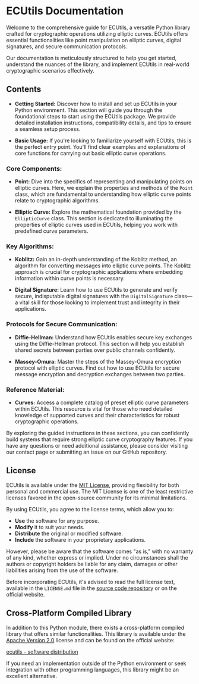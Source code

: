 # ECUtils Documentation

Welcome to the comprehensive guide for ECUtils, a versatile Python library crafted for cryptographic operations utilizing elliptic curves. ECUtils offers essential functionalities like point manipulation on elliptic curves, digital signatures, and secure communication protocols.

Our documentation is meticulously structured to help you get started, understand the nuances of the library, and implement ECUtils in real-world cryptographic scenarios effectively.

## Contents

- **Getting Started:** Discover how to install and set up ECUtils in your Python environment. This section will guide you through the foundational steps to start using the ECUtils package. We provide detailed installation instructions, compatibility details, and tips to ensure a seamless setup process.

- **Basic Usage:** If you're looking to familiarize yourself with ECUtils, this is the perfect entry point. You'll find clear examples and explanations of core functions for carrying out basic elliptic curve operations.

### Core Components:

- **Point:** Dive into the specifics of representing and manipulating points on elliptic curves. Here, we explain the properties and methods of the `Point` class, which are fundamental to understanding how elliptic curve points relate to cryptographic algorithms.

- **Elliptic Curve:** Explore the mathematical foundation provided by the `EllipticCurve` class. This section is dedicated to illuminating the properties of elliptic curves used in ECUtils, helping you work with predefined curve parameters.

### Key Algorithms:

- **Koblitz:** Gain an in-depth understanding of the Koblitz method, an algorithm for converting messages into elliptic curve points. The Koblitz approach is crucial for cryptographic applications where embedding information within curve points is necessary.

- **Digital Signature:** Learn how to use ECUtils to generate and verify secure, indisputable digital signatures with the `DigitalSignature` class—a vital skill for those looking to implement trust and integrity in their applications.

### Protocols for Secure Communication:

- **Diffie-Hellman:** Understand how ECUtils enables secure key exchanges using the Diffie-Hellman protocol. This section will help you establish shared secrets between parties over public channels confidently.

- **Massey-Omura:** Master the steps of the Massey-Omura encryption protocol with elliptic curves. Find out how to use ECUtils for secure message encryption and decryption exchanges between two parties.

### Reference Material:

- **Curves:** Access a complete catalog of preset elliptic curve parameters within ECUtils. This resource is vital for those who need detailed knowledge of supported curves and their characteristics for robust cryptographic operations.

By exploring the guided instructions in these sections, you can confidently build systems that require strong elliptic curve cryptography features. If you have any questions or need additional assistance, please consider visiting our contact page or submitting an issue on our GitHub repository.

## License

ECUtils is available under the [MIT License](https://opensource.org/licenses/MIT), providing flexibility for both personal and commercial use. The MIT License is one of the least restrictive licenses favored in the open-source community for its minimal limitations.

By using ECUtils, you agree to the license terms, which allow you to:

- **Use** the software for any purpose.
- **Modify** it to suit your needs.
- **Distribute** the original or modified software.
- **Include** the software in your proprietary applications.

However, please be aware that the software comes "as is," with no warranty of any kind, whether express or implied. Under no circumstances shall the authors or copyright holders be liable for any claim, damages or other liabilities arising from the use of the software.

Before incorporating ECUtils, it's advised to read the full license text, available in the `LICENSE.md` file in the [source code repository](https://github.com/isakruas/ecutils/blob/master/LICENSE.md) or on the official website.

## Cross-Platform Compiled Library

In addition to this Python module, there exists a cross-platform compiled library that offers similar functionalities. This library is available under the [Apache Version 2.0](https://www.apache.org/licenses/LICENSE-2.0) license and can be found on the official website:

[ecutils - software distribution](https://d3llw48k0uhrwl.cloudfront.net/)

If you need an implementation outside of the Python environment or seek integration with other programming languages, this library might be an excellent alternative.

